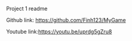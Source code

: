 Project 1 readme

Github link:
https://github.com/Finh123/MyGame

Youtube link:https://youtu.be/uprdg5gZru8
